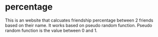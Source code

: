 # percentage
This is an website that calcuates friendship percentage between 2 friends based on their name.
It works based on pseudo random function.
Pseudo random function is the value between 0 and 1.

